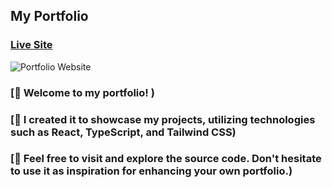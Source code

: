 ## My Portfolio

### [Live Site](https://jaydenfiaga.tech)

![Portfolio Website](![img3](https://github.com/JFiaga/myPortfolio/assets/119431457/eed8ad95-a581-438c-ba3a-d5621580ecfb))


### [🌟 Welcome to my portfolio! )
### [🌟 I created it to showcase my projects, utilizing technologies such as React, TypeScript, and Tailwind CSS)
### [🌟 Feel free to visit and explore the source code. Don't hesitate to use it as inspiration for enhancing your own portfolio.)

